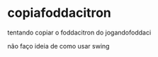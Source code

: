 # copiafoddacitron
tentando copiar o foddacitron do jogandofoddaci

não faço ideia de como usar swing